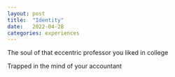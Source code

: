 ```yaml
---
layout: post
title:  "Identity"
date:   2022-04-28
categories: experiences
---
```


The soul of that eccentric professor you liked in college

Trapped in the mind of your accountant
